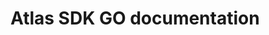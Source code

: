 # Atlas SDK GO documentation













<!-- Created by https://github.com/ekalinin/github-markdown-toc -->
